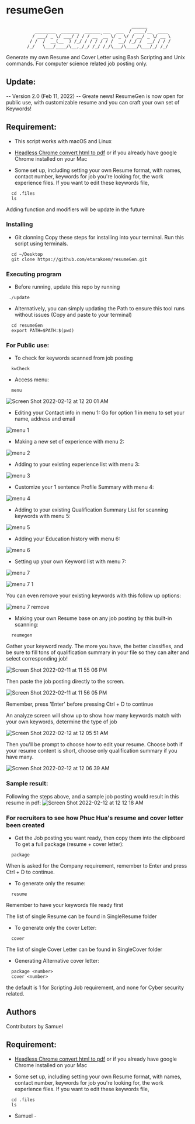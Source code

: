 # resumeGen
                                                    ______         
               ________  _______  ______ ___  ___  / ____/__  ____ 
              / ___/ _ \/ ___/ / / / __ `__ \/ _ \/ / __/ _ \/ __ \
             / /  /  __(__  ) /_/ / / / / / /  __/ /_/ /  __/ / / /
            /_/   \___/____/\__,_/_/ /_/ /_/\___/\____/\___/_/ /_/ 
                                                                   

Generate my own Resume and Cover Letter using Bash Scripting and Unix commands. For computer science related job posting only. 

## Update:
-- Version 2.0 (Feb 11, 2022) --
Greate news! ResumeGen is now open for public use, with customizable resume and you can craft your own set of Keywords!

## Requirement:

* This script works with macOS and Linux
* [Headless Chrome convert html to pdf](https://developers.google.com/web/updates/2017/04/headless-chrome) or if you already have google Chrome installed on your Mac

* Some set up, including setting your own Resume format, with names, contact number, keywords for job you're looking for, the work experience files. If you want to edit these keywords file,
```
  cd .files
  ls
```
Adding function and modifiers will be update in the future

### Installing

* Git clonning
Copy these steps for installing into your terminal. Run this script using terminals.
```
  cd ~/Desktop
  git clone https://github.com/etarakoem/resumeGen.git 
```

### Executing program
* Before running, update this repo by running
```
 ./update
```

* Alternatively, you can simply updating the Path to ensure this tool runs without issues (Copy and paste to your terminal)
```
  cd resumeGen
  export PATH=$PATH:$(pwd)
```

### For Public use:

* To check for keywords scanned from job posting
```
  kwCheck
```

* Access menu:
```
  menu
```
![Screen Shot 2022-02-12 at 12 20 01 AM](https://user-images.githubusercontent.com/50989367/153697928-84fbe916-574d-4cf1-8f36-6c717891a99b.png)

* Editing your Contact info in menu 1:
Go for option 1 in menu to set your name, address and email

![menu 1](https://user-images.githubusercontent.com/50989367/153696046-00050605-772a-4df6-933c-175b525aa589.png)

* Making a new set of experience with menu 2:

![menu 2](https://user-images.githubusercontent.com/50989367/153696000-6563301d-a280-4912-8818-8cc04d526258.png)

* Adding to your existing experience list with menu 3:

![menu 3](https://user-images.githubusercontent.com/50989367/153696088-cfd22b57-da4d-4362-af67-3fd1f3f86fc5.png)

* Customize your 1 sentence Profile Summary with menu 4:

![menu 4](https://user-images.githubusercontent.com/50989367/153696119-6136980f-ab2f-489c-8415-6b99b6ca949f.png)

* Adding to your existing Qualification Summary List for scanning keywords with menu 5:

![menu 5](https://user-images.githubusercontent.com/50989367/153696415-d449b566-ca5a-4ca2-97c0-d48b2868959f.png)

* Adding your Education history with menu 6:

![menu 6](https://user-images.githubusercontent.com/50989367/153696469-7e1fff30-c544-4457-827e-f3c9a783d8e6.png)

* Setting up your own Keyword list with menu 7:

![menu 7](https://user-images.githubusercontent.com/50989367/153696693-4fce563e-4e17-411a-a7e4-92c2dbab5792.png)

![menu 7 1](https://user-images.githubusercontent.com/50989367/153696765-9f6b6f81-30f3-45cd-90bd-c78eba6dd124.png)

You can even remove your existing keywords with this follow up options:

![menu 7 remove](https://user-images.githubusercontent.com/50989367/153696725-55d7a545-8422-4aef-b0db-4fdd612a66a4.png)

* Making your own Resume base on any job posting by this built-in scanning:

```
  reumegen
```
Gather your keyword ready. The more you have, the better classifies, and be sure to fill tons of qualification summary in your file so they can alter and select corresponding job!

![Screen Shot 2022-02-11 at 11 55 06 PM](https://user-images.githubusercontent.com/50989367/153697278-f327b2fb-0ea6-4785-afd4-14209fc84701.png)

Then paste the job posting directly to the screen.

![Screen Shot 2022-02-11 at 11 56 05 PM](https://user-images.githubusercontent.com/50989367/153697298-2d6d662a-f3b8-454c-b63c-bcaf220fbb36.png)

Remember, press 'Enter' before pressing Ctrl + D to continue

An analyze screen will show up to show how many keywords match with your own keywords, determine the type of job

![Screen Shot 2022-02-12 at 12 05 51 AM](https://user-images.githubusercontent.com/50989367/153697566-905a5edc-d1fd-4c48-9177-13f85cad7de9.png)

Then you'll be prompt to choose how to edit your resume.
Choose both if your resume content is short, choose only qualification summary if you have many.

![Screen Shot 2022-02-12 at 12 06 39 AM](https://user-images.githubusercontent.com/50989367/153697584-e5be2e7a-24d1-4bea-b2f5-27385b7c331b.png)

### Sample result:

Following the steps above, and a sample job posting would result in this resume in pdf: 
![Screen Shot 2022-02-12 at 12 12 18 AM](https://user-images.githubusercontent.com/50989367/153697730-911ae970-7b93-4884-b705-e9fa4330ba92.png)


### For recruiters to see how Phuc Hua's resume and cover letter been created
* Get the Job posting you want ready, then copy them into the clipboard
To get a full package (resume + cover letter):

```
  package
```

When is asked for the Company requirement, remember to Enter and press Ctrl + D to continue.

* To generate only the resume:
```
  resume
```
Remember to have your keywords file ready first

The list of single Resume can be found in SingleResume folder

* To generate only the cover Letter:
```
  cover
```
The list of single Cover Letter can be found in SingleCover folder

* Generating Alternative cover letter:
```
  package <number>
  cover <number>
```
the default is 1 for Scripting Job requirement, and none for Cyber security related.


## Authors

Contributors by Samuel

## Requirement:

- [Headless Chrome convert html to pdf](https://developers.google.com/web/updates/2017/04/headless-chrome) or if you already have google Chrome installed on your Mac

- Some set up, including setting your own Resume format, with names, contact number, keywords for job you're looking for, the work experience files. If you want to edit these keywords file,
```
  cd .files
  ls
```
- Samuel -
